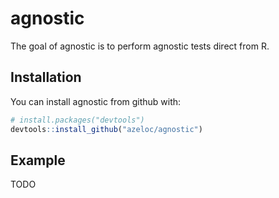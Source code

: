 # agnostic

The goal of agnostic is to perform agnostic tests direct from R.

## Installation

You can install agnostic from github with:


``` r
# install.packages("devtools")
devtools::install_github("azeloc/agnostic")
```

## Example

TODO
